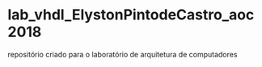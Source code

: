 # lab_vhdl_ElystonPintodeCastro_aoc2018
repositório criado para o laboratório de arquitetura de computadores
